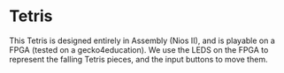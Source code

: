 # Tetris
This Tetris is designed entirely in Assembly (Nios II), and is playable on a FPGA (tested on a gecko4education). 
We use the LEDS on the FPGA to represent the falling Tetris pieces, and the input buttons to move them.
